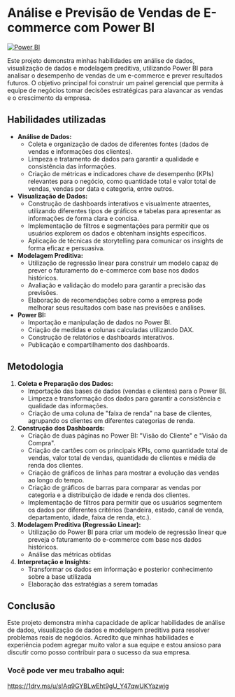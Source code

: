 # Análise e Previsão de Vendas de E-commerce com Power BI

[![Power BI](https://img.shields.io/badge/Power%20BI-F2C811?style=for-the-badge&logo=powerbi&logoColor=black)]()

Este projeto demonstra minhas habilidades em análise de dados, visualização de dados e modelagem preditiva, utilizando Power BI para analisar o desempenho de vendas de um e-commerce e prever resultados futuros. O objetivo principal foi construir um painel gerencial que permita à equipe de negócios tomar decisões estratégicas para alavancar as vendas e o crescimento da empresa.

## Habilidades utilizadas

*   **Análise de Dados:**
    *   Coleta e organização de dados de diferentes fontes (dados de vendas e informações dos clientes).
    *   Limpeza e tratamento de dados para garantir a qualidade e consistência das informações.
    *   Criação de métricas e indicadores chave de desempenho (KPIs) relevantes para o negócio, como quantidade total e valor total de vendas, vendas por data e categoria, entre outros.
*   **Visualização de Dados:**
    *   Construção de dashboards interativos e visualmente atraentes, utilizando diferentes tipos de gráficos e tabelas para apresentar as informações de forma clara e concisa.
    *   Implementação de filtros e segmentações para permitir que os usuários explorem os dados e obtenham insights específicos.
    *   Aplicação de técnicas de storytelling para comunicar os insights de forma eficaz e persuasiva.
*   **Modelagem Preditiva:**
    *   Utilização de regressão linear para construir um modelo capaz de prever o faturamento do e-commerce com base nos dados históricos.
    *   Avaliação e validação do modelo para garantir a precisão das previsões.
    *   Elaboração de recomendações sobre como a empresa pode melhorar seus resultados com base nas previsões e análises.
*   **Power BI:**
    *   Importação e manipulação de dados no Power BI.
    *   Criação de medidas e colunas calculadas utilizando DAX.
    *   Construção de relatórios e dashboards interativos.
    *   Publicação e compartilhamento dos dashboards.

## Metodologia

1.  **Coleta e Preparação dos Dados:**
    *   Importação das bases de dados (vendas e clientes) para o Power BI.
    *   Limpeza e transformação dos dados para garantir a consistência e qualidade das informações.
    *   Criação de uma coluna de "faixa de renda" na base de clientes, agrupando os clientes em diferentes categorias de renda.
2.  **Construção dos Dashboards:**
    *   Criação de duas páginas no Power BI: "Visão do Cliente" e "Visão da Compra".
    *   Criação de cartões com os principais KPIs, como quantidade total de vendas, valor total de vendas, quantidade de clientes e média de renda dos clientes.
    *   Criação de gráficos de linhas para mostrar a evolução das vendas ao longo do tempo.
    *   Criação de gráficos de barras para comparar as vendas por categoria e a distribuição de idade e renda dos clientes.
    *   Implementação de filtros para permitir que os usuários segmentem os dados por diferentes critérios (bandeira, estado, canal de venda, departamento, idade, faixa de renda, etc.).
3.  **Modelagem Preditiva (Regressão Linear):**
    *   Utilização do Power BI para criar um modelo de regressão linear que preveja o faturamento do e-commerce com base nos dados históricos.
    *   Análise das métricas obtidas
4.  **Interpretação e Insights:**
    *   Transformar os dados em informação e posterior conhecimento sobre a base utilizada
    *   Elaboração das estratégias a serem tomadas

## Conclusão

Este projeto demonstra minha capacidade de aplicar habilidades de análise de dados, visualização de dados e modelagem preditiva para resolver problemas reais de negócios. Acredito que minhas habilidades e experiência podem agregar muito valor a sua equipe e estou ansioso para discutir como posso contribuir para o sucesso da sua empresa.

### Você pode ver meu trabalho aqui: 
https://1drv.ms/u/s!Aq9GYBLwEht9gU_Y47qwUKYazwjg
